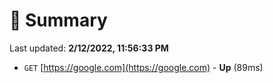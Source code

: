 # 📖 Summary
Last updated: **2/12/2022, 11:56:33 PM**

- `GET` [https://google.com](https://google.com) - **Up** (89ms)
